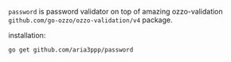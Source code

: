 `password` is password validator on top of amazing ozzo-validation `github.com/go-ozzo/ozzo-validation/v4` package.

installation:
```bash
go get github.com/aria3ppp/password
```